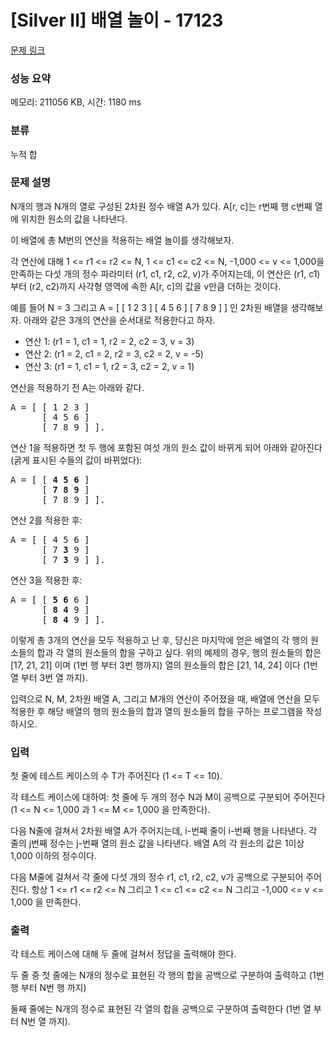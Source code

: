 # [Silver II] 배열 놀이 - 17123 

[문제 링크](https://www.acmicpc.net/problem/17123) 

### 성능 요약

메모리: 211056 KB, 시간: 1180 ms

### 분류

누적 합

### 문제 설명

<p>N개의 행과 N개의 열로 구성된 2차원 정수 배열 A가 있다. A[r, c]는 r번째 행 c번째 열에 위치한 원소의 값을 나타낸다.</p>

<p>이 배열에 총 M번의 연산을 적용하는 배열 놀이를 생각해보자.</p>

<p>각 연산에 대해  1 <= r1 <= r2 <= N, 1 <= c1 <= c2  <= N, -1,000 <= v <= 1,000을 만족하는 다섯 개의 정수 파라미터 (r1, c1, r2, c2, v)가 주어지는데, 이 연산은 (r1, c1)부터 (r2, c2)까지 사각형 영역에 속한 A[r, c]의 값을 v만큼 더하는 것이다.</p>

<p>예를 들어 N = 3 그리고 A = [ [ 1 2 3 ] [ 4 5 6 ] [ 7 8 9 ] ] 인 2차원 배열을 생각해보자. 아래와 같은 3개의 연산을 순서대로 적용한다고 하자.</p>

<ul>
	<li>연산 1: (r1 = 1, c1 = 1, r2 = 2, c2 = 3, v = 3)</li>
	<li>연산 2: (r1 = 2, c1 = 2, r2 = 3, c2 = 2, v = -5)</li>
	<li>연산 3: (r1 = 1, c1 = 1, r2 = 3, c2 = 2, v = 1)</li>
</ul>

<p>연산을 적용하기 전 A는 아래와 같다.</p>

<pre>A = [ [ 1 2 3 ]
      [ 4 5 6 ]
      [ 7 8 9 ] ].</pre>

<p>연산 1을 적용하면 첫 두 행에 포함된 여섯 개의 원소 값이 바뀌게 되어 아래와 같아진다 (굵게 표시된 수들의 값이 바뀌었다):</p>

<pre>A = [ [ <strong>4 5 6</strong> ]
      [ <strong>7 8 9</strong> ]
      [ 7 8 9 ] ].</pre>

<p>연산 2를 적용한 후:</p>

<pre>A = [ [ 4 5 6 ]
      [ 7 <strong>3</strong> 9 ]
      [ 7 <strong>3</strong> 9 ] ].</pre>

<p>연산 3을 적용한 후:</p>

<pre>A = [ [ <strong>5 6</strong> 6 ]
      [ <strong>8 4</strong> 9 ]
      [ <strong>8 4</strong> 9 ] ].</pre>

<p>이렇게 총 3개의 연산을 모두 적용하고 난 후, 당신은 마지막에 얻은 배열의 각 행의 원소들의 합과 각 열의 원소들의 합을 구하고 싶다. 위의 예제의 경우, 행의 원소들의 합은 [17, 21, 21] 이며 (1번 행 부터 3번 행까지) 열의 원소들의 합은 [21, 14, 24] 이다 (1번 열 부터 3번 열 까지).</p>

<p>입력으로 N, M, 2차원 배열 A, 그리고 M개의 연산이 주어졌을 때, 배열에 연산을 모두 적용한 후 해당 배열의 행의 원소들의 합과 열의 원소들의 합을 구하는 프로그램을 작성하시오.</p>

### 입력 

 <p>첫 줄에 테스트 케이스의 수 T가 주어진다 (1 <= T <= 10).</p>

<p>각 테스트 케이스에 대하여: 첫 줄에 두 개의 정수 N과 M이 공백으로 구분되어 주어진다 (1 <= N <= 1,000 과 1 <= M <= 1,000 을 만족한다).</p>

<p>다음 N줄에 걸쳐서 2차원 배열 A가 주어지는데, i-번째 줄이 i-번째 행을 나타낸다. 각 줄의 j번째 정수는 j-번째 열의 원소 값을 나타낸다. 배열 A의 각 원소의 값은 1이상 1,000 이하의 정수이다.</p>

<p>다음 M줄에 걸쳐서 각 줄에 다섯 개의 정수 r1, c1, r2, c2, v가 공백으로 구분되어 주어진다. 항상 1 <= r1 <= r2 <= N 그리고 1 <= c1 <= c2 <= N 그리고 -1,000 <= v <= 1,000 을 만족한다. </p>

### 출력 

 <p>각 테스트 케이스에 대해 두 줄에 걸쳐서 정답을 출력해야 한다.</p>

<p>두 줄 중 첫 줄에는 N개의 정수로 표현된 각 행의 합을 공백으로 구분하여 출력하고 (1번 행 부터 N번 행 까지)</p>

<p>둘째 줄에는 N개의 정수로 표현된 각 열의 합을 공백으로 구분하여 출력한다 (1번 열 부터 N번 열 까지).</p>

